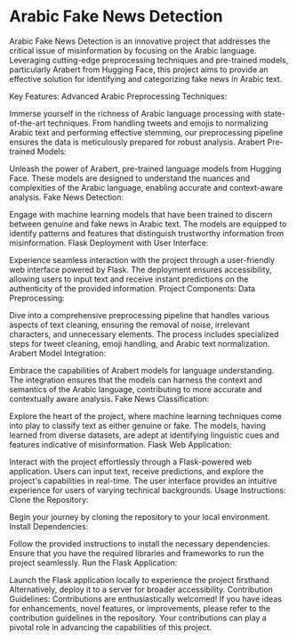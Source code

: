 # Arabic Fake News Detection
Arabic Fake News Detection is an innovative project that addresses the critical issue of misinformation by focusing on the Arabic language. Leveraging cutting-edge preprocessing techniques and pre-trained models, particularly Arabert from Hugging Face, this project aims to provide an effective solution for identifying and categorizing fake news in Arabic text.

Key Features:
Advanced Arabic Preprocessing Techniques:

Immerse yourself in the richness of Arabic language processing with state-of-the-art techniques. From handling tweets and emojis to normalizing Arabic text and performing effective stemming, our preprocessing pipeline ensures the data is meticulously prepared for robust analysis.
Arabert Pre-trained Models:

Unleash the power of Arabert, pre-trained language models from Hugging Face. These models are designed to understand the nuances and complexities of the Arabic language, enabling accurate and context-aware analysis.
Fake News Detection:

Engage with machine learning models that have been trained to discern between genuine and fake news in Arabic text. The models are equipped to identify patterns and features that distinguish trustworthy information from misinformation.
Flask Deployment with User Interface:

Experience seamless interaction with the project through a user-friendly web interface powered by Flask. The deployment ensures accessibility, allowing users to input text and receive instant predictions on the authenticity of the provided information.
Project Components:
Data Preprocessing:

Dive into a comprehensive preprocessing pipeline that handles various aspects of text cleaning, ensuring the removal of noise, irrelevant characters, and unnecessary elements. The process includes specialized steps for tweet cleaning, emoji handling, and Arabic text normalization.
Arabert Model Integration:

Embrace the capabilities of Arabert models for language understanding. The integration ensures that the models can harness the context and semantics of the Arabic language, contributing to more accurate and contextually aware analysis.
Fake News Classification:

Explore the heart of the project, where machine learning techniques come into play to classify text as either genuine or fake. The models, having learned from diverse datasets, are adept at identifying linguistic cues and features indicative of misinformation.
Flask Web Application:

Interact with the project effortlessly through a Flask-powered web application. Users can input text, receive predictions, and explore the project's capabilities in real-time. The user interface provides an intuitive experience for users of varying technical backgrounds.
Usage Instructions:
Clone the Repository:

Begin your journey by cloning the repository to your local environment.
Install Dependencies:

Follow the provided instructions to install the necessary dependencies. Ensure that you have the required libraries and frameworks to run the project seamlessly.
Run the Flask Application:

Launch the Flask application locally to experience the project firsthand. Alternatively, deploy it to a server for broader accessibility.
Contribution Guidelines:
Contributions are enthusiastically welcomed! If you have ideas for enhancements, novel features, or improvements, please refer to the contribution guidelines in the repository. Your contributions can play a pivotal role in advancing the capabilities of this project.

